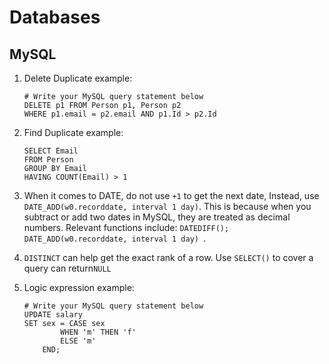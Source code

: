 # Databases

## MySQL
1. Delete Duplicate example:
	```mysql
	# Write your MySQL query statement below
	DELETE p1 FROM Person p1, Person p2
	WHERE p1.email = p2.email AND p1.Id > p2.Id
	```

2. Find Duplicate example:
	```mysql
	SELECT Email 
	FROM Person
	GROUP BY Email
	HAVING COUNT(Email) > 1
	```

3. When it comes to DATE, do not use `+1` to get the next date, Instead, use `DATE_ADD(w0.recorddate, interval 1 day)`. This is because when you subtract or add two dates in MySQL, they are treated as decimal numbers. Relevant functions include: `DATEDIFF(); DATE_ADD(w0.recorddate, interval 1 day) `.

4. `DISTINCT` can help get the exact rank of a row. Use `SELECT()` to cover a query can return`NULL`

5. Logic expression example:

   ```mysql
   # Write your MySQL query statement below
   UPDATE salary
   SET sex = CASE sex
           WHEN 'm' THEN 'f'
           ELSE 'm'
       END;
   ```

   

